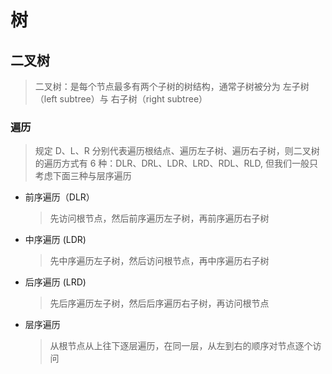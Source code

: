 # 树
## 二叉树
> 二叉树：是每个节点最多有两个子树的树结构，通常子树被分为 左子树（left subtree）与 右子树（right subtree）

### 遍历
> 规定 D、L、R 分别代表遍历根结点、遍历左子树、遍历右子树，则二叉树的遍历方式有 6 种：DLR、DRL、LDR、LRD、RDL、RLD, 但我们一般只考虑下面三种与层序遍历
+ 前序遍历（DLR）
  > 先访问根节点，然后前序遍历左子树，再前序遍历右子树
+ 中序遍历 (LDR)
  > 先中序遍历左子树，然后访问根节点，再中序遍历右子树
+ 后序遍历 (LRD)
  > 先后序遍历左子树，然后后序遍历右子树，再访问根节点
+ 层序遍历
  > 从根节点从上往下逐层遍历，在同一层，从左到右的顺序对节点逐个访问